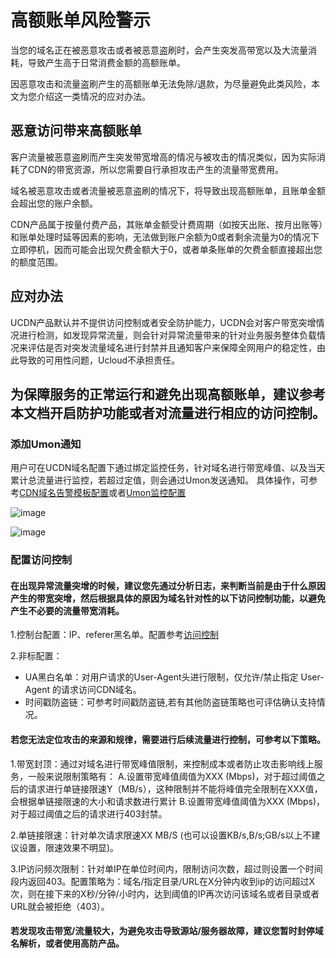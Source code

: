 # 高额账单风险警示


当您的域名正在被恶意攻击或者被恶意盗刷时，会产生突发高带宽以及大流量消耗，导致产生高于日常消费金额的高额账单。

因恶意攻击和流量盗刷产生的高额账单无法免除/退款，为尽量避免此类风险，本文为您介绍这一类情况的应对办法。

## 恶意访问带来高额账单

客户流量被恶意盗刷而产生突发带宽增高的情况与被攻击的情况类似，因为实际消耗了CDN的带宽资源，所以您需要自行承担攻击产生的流量带宽费用。

域名被恶意攻击或者流量被恶意盗刷的情况下，将导致出现高额账单，且账单金额会超出您的账户余额。

CDN产品属于按量付费产品，其账单金额受计费周期（如按天出账、按月出账等）和账单处理时延等因素的影响，无法做到账户余额为0或者剩余流量为0的情况下立即停机，因而可能会出现欠费金额大于0，或者单条账单的欠费金额直接超出您的额度范围。

## 应对办法

UCDN产品默认并不提供访问控制或者安全防护能力，UCDN会对客户带宽突增情况进行检测，如发现异常流量，则会针对异常流量带来的针对业务服务整体负载情况来评估是否对突发流量域名进行封禁并且通知客户来保障全网用户的稳定性，由此导致的可用性问题，Ucloud不承担责任。

## 为保障服务的正常运行和避免出现高额账单，建议参考本文档开启防护功能或者对流量进行相应的访问控制。

### 添加Umon通知

用户可在UCDN域名配置下通过绑定监控任务，针对域名进行带宽峰值、以及当天累计总流量进行监控，若超过定值，则会通过Umon发送通知。
具体操作，可参考[CDN域名告警模板配置](/ucdn/domain/config/Basic?id=%e5%91%8a%e8%ad%a6%e6%a8%a1%e6%9d%bf%e9%85%8d%e7%bd%ae)或者[Umon监控配置](https://docs.ucloud.cn/umon/template)

![image](https://github.com/user-attachments/assets/259f7081-6d6c-4ffb-8fd2-04d4463519ab)

![image](https://github.com/user-attachments/assets/ee29931d-a544-439c-910b-b38698919089)


### 配置访问控制

#### 在出现异常流量突增的时候，建议您先通过分析日志，来判断当前是由于什么原因产生的带宽突增，然后根据具体的原因为域名针对性的以下访问控制功能，以避免产生不必要的流量带宽消耗。

1.控制台配置：IP、referer黑名单。配置参考[访问控制](/ucdn/domain/config/control)

2.非标配置：
* UA黑白名单：对用户请求的User-Agent头进行限制，仅允许/禁止指定 User-Agent 的请求访问CDN域名。
* 时间戳防盗链：可参考时间戳防盗链,若有其他防盗链策略也可评估确认支持情况。


#### 若您无法定位攻击的来源和规律，需要进行后续流量进行控制，可参考以下策略。

1.带宽封顶：通过对域名进行带宽峰值限制，来控制成本或者防止攻击影响线上服务，一般来说限制策略有：
  A.设置带宽峰值阈值为XXX (Mbps)，对于超过阈值之后的请求进行单链接限速Y（MB/s），这种限制并不能将峰值完全限制在XXX值，会根据单链接限速的大小和请求数进行累计
  B.设置带宽峰值阈值为XXX (Mbps)，对于超过阈值之后的请求进行403封禁。

2.单链接限速：针对单次请求限速XX MB/S (也可以设置KB/s,B/s;GB/s以上不建议设置，限速效果不明显)。

3.IP访问频次限制：针对单IP在单位时间内，限制访问次数，超过则设置一个时间段内返回403。配置策略为：域名/指定目录/URL在X分钟内收到ip的访问超过X次，则在接下来的X秒/分钟/小时内，达到阈值的IP再次访问该域名或者目录或者URL就会被拒绝（403）。

#### 若发现攻击带宽/流量较大，为避免攻击导致源站/服务器故障，建议您暂时封停域名解析，或者使用高防产品。




